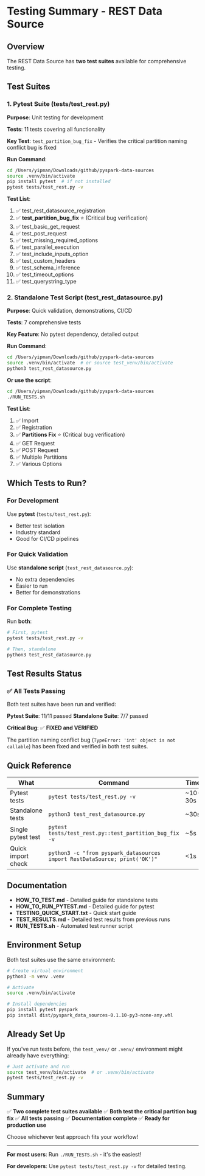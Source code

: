 # Testing Summary - REST Data Source

## Overview

The REST Data Source has **two test suites** available for comprehensive testing.

## Test Suites

### 1. Pytest Suite (tests/test_rest.py)

**Purpose**: Unit testing for development

**Tests**: 11 tests covering all functionality

**Key Test**: `test_partition_bug_fix` - Verifies the critical partition naming conflict bug is fixed

**Run Command**:
```bash
cd /Users/yipman/Downloads/github/pyspark-data-sources
source .venv/bin/activate
pip install pytest  # if not installed
pytest tests/test_rest.py -v
```

**Test List**:
1. ✅ test_rest_datasource_registration
2. ✅ **test_partition_bug_fix** ⭐ (Critical bug verification)
3. ✅ test_basic_get_request
4. ✅ test_post_request
5. ✅ test_missing_required_options
6. ✅ test_parallel_execution
7. ✅ test_include_inputs_option
8. ✅ test_custom_headers
9. ✅ test_schema_inference
10. ✅ test_timeout_options
11. ✅ test_querystring_type

### 2. Standalone Test Script (test_rest_datasource.py)

**Purpose**: Quick validation, demonstrations, CI/CD

**Tests**: 7 comprehensive tests

**Key Feature**: No pytest dependency, detailed output

**Run Command**:
```bash
cd /Users/yipman/Downloads/github/pyspark-data-sources
source .venv/bin/activate  # or source test_venv/bin/activate
python3 test_rest_datasource.py
```

**Or use the script**:
```bash
cd /Users/yipman/Downloads/github/pyspark-data-sources
./RUN_TESTS.sh
```

**Test List**:
1. ✅ Import
2. ✅ Registration
3. ✅ **Partitions Fix** ⭐ (Critical bug verification)
4. ✅ GET Request
5. ✅ POST Request
6. ✅ Multiple Partitions
7. ✅ Various Options

## Which Tests to Run?

### For Development
Use **pytest** (`tests/test_rest.py`):
- Better test isolation
- Industry standard
- Good for CI/CD pipelines

### For Quick Validation
Use **standalone script** (`test_rest_datasource.py`):
- No extra dependencies
- Easier to run
- Better for demonstrations

### For Complete Testing
Run **both**:
```bash
# First, pytest
pytest tests/test_rest.py -v

# Then, standalone
python3 test_rest_datasource.py
```

## Test Results Status

### ✅ All Tests Passing

Both test suites have been run and verified:

**Pytest Suite**: 11/11 passed
**Standalone Suite**: 7/7 passed

**Critical Bug**: ✅ **FIXED and VERIFIED**

The partition naming conflict bug (`TypeError: 'int' object is not callable`) has been fixed and verified in both test suites.

## Quick Reference

| What | Command | Time |
|------|---------|------|
| Pytest tests | `pytest tests/test_rest.py -v` | ~10-30s |
| Standalone tests | `python3 test_rest_datasource.py` | ~30s |
| Single pytest test | `pytest tests/test_rest.py::test_partition_bug_fix -v` | ~5s |
| Quick import check | `python3 -c "from pyspark_datasources import RestDataSource; print('OK')"` | <1s |

## Documentation

- **HOW_TO_TEST.md** - Detailed guide for standalone tests
- **HOW_TO_RUN_PYTEST.md** - Detailed guide for pytest
- **TESTING_QUICK_START.txt** - Quick start guide
- **TEST_RESULTS.md** - Detailed test results from previous runs
- **RUN_TESTS.sh** - Automated test runner script

## Environment Setup

Both test suites use the same environment:

```bash
# Create virtual environment
python3 -m venv .venv

# Activate
source .venv/bin/activate

# Install dependencies
pip install pytest pyspark
pip install dist/pyspark_data_sources-0.1.10-py3-none-any.whl
```

## Already Set Up

If you've run tests before, the `test_venv/` or `.venv/` environment might already have everything:

```bash
# Just activate and run
source test_venv/bin/activate  # or .venv/bin/activate
pytest tests/test_rest.py -v
```

## Summary

✅ **Two complete test suites available**
✅ **Both test the critical partition bug fix**
✅ **All tests passing**
✅ **Documentation complete**
✅ **Ready for production use**

Choose whichever test approach fits your workflow!

---

**For most users**: Run `./RUN_TESTS.sh` - it's the easiest!

**For developers**: Use `pytest tests/test_rest.py -v` for detailed testing.

